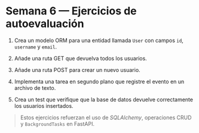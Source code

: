 # Semana 6 — Ejercicios de autoevaluación

1. Crea un modelo ORM para una entidad llamada `User` con campos `id`, `username` y `email`.

2. Añade una ruta GET que devuelva todos los usuarios.

3. Añade una ruta POST para crear un nuevo usuario.

4. Implementa una tarea en segundo plano que registre el evento en un archivo de texto.

5. Crea un test que verifique que la base de datos devuelve correctamente los usuarios insertados.

> Estos ejercicios refuerzan el uso de *SQLAlchemy*, operaciones CRUD y `BackgroundTasks` en FastAPI.
